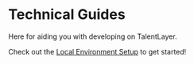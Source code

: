 # Technical Guides

Here for aiding you with developing on TalentLayer.

Check out the [Local Environment Setup](local-environment-setup/) to get started!
